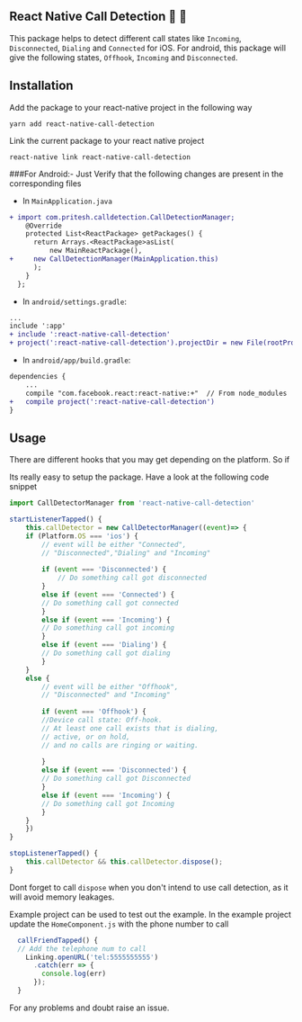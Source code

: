 ## React Native Call Detection 🎉 🎊

This package helps to detect different call states like `Incoming`, `Disconnected`, `Dialing` and `Connected` for iOS. For android, this package will give the following states, `Offhook`, `Incoming` and `Disconnected`.

## Installation

Add the package to your react-native project in the following way

```shell
yarn add react-native-call-detection

```

Link the current package to your react native project

```shell
react-native link react-native-call-detection

```

###For Android:-
Just Verify that the following changes are present in the corresponding files

-  In `MainApplication.java`

``` diff
+ import com.pritesh.calldetection.CallDetectionManager;
	@Override
    protected List<ReactPackage> getPackages() {
      return Arrays.<ReactPackage>asList(
          new MainReactPackage(),
+     new CallDetectionManager(MainApplication.this)
      );
    }
  };
```
- In `android/settings.gradle`:

```diff
...
include ':app'
+ include ':react-native-call-detection'
+ project(':react-native-call-detection').projectDir = new File(rootProject.projectDir, '../node_modules/react-native-call-detection/android')
``` 
	
- In `android/app/build.gradle`:

```diff
dependencies {
    ...
    compile "com.facebook.react:react-native:+"  // From node_modules
+   compile project(':react-native-call-detection')
}
```

## Usage
There are different hooks that you may get depending on the platform. So if

Its really easy to setup the package. Have a look at the following code snippet

``` javascript
import CallDetectorManager from 'react-native-call-detection'

startListenerTapped() {
	this.callDetector = new CallDetectorManager((event)=> {
	if (Platform.OS === 'ios') {
		// event will be either "Connected", 
		// "Disconnected","Dialing" and "Incoming"
	
		if (event === 'Disconnected') {
			// Do something call got disconnected
		} 
		else if (event === 'Connected') {
		// Do something call got connected
		} 
		else if (event === 'Incoming') {
		// Do something call got incoming
		}
		else if (event === 'Dialing') {
		// Do something call got dialing
		}
	}
	else {
		// event will be either "Offhook", 
		// "Disconnected" and "Incoming"
		    
		if (event === 'Offhook') {
		//Device call state: Off-hook. 
		// At least one call exists that is dialing,
		// active, or on hold, 
		// and no calls are ringing or waiting.
		    
		} 
		else if (event === 'Disconnected') {
		// Do something call got Disconnected
		} 
		else if (event === 'Incoming') {
		// Do something call got Incoming
    	}	
	}
	})
}

stopListenerTapped() {
	this.callDetector && this.callDetector.dispose();
}

```

Dont forget to call `dispose` when you don't intend to use call detection, as it will avoid memory leakages.

Example project can be used to test out the example. In the example project update the `HomeComponent.js` with the phone number to call

```javascript
  callFriendTapped() {
  // Add the telephone num to call
    Linking.openURL('tel:5555555555')
      .catch(err => {
        console.log(err)
      });
  }
```

For any problems and doubt raise an issue.